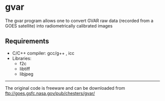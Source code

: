 # gvar
The gvar program allows one to convert GVAR raw data (recorded from a GOES satellite) into radiometrically calibrated images


## Requirements

* C/C++ compiler: gcc/g++ , icc 
* Libraries:
  * f2c
  * libtiff
  * libjpeg
 

___
The original code is freeware and can be downloaded from ftp://goes.gsfc.nasa.gov/pub/chesters/gvar/
